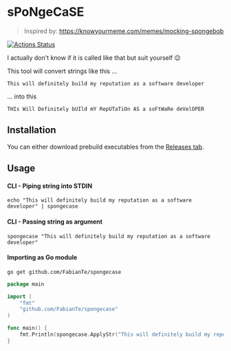 # sPoNgeCaSE

> Inspired by: https://knowyourmeme.com/memes/mocking-spongebob

[![Actions Status](https://github.com/FabianTe/spongecase/workflows/Go/badge.svg)](github.com/FabianTe/spongecase/actions)

I actually don't know if it is called like that but suit yourself 😉

This tool will convert strings like this ...

```text
This will definitely build my reputation as a software developer
```

... into this

```text
THIs Will Definitely bUIld mY RepUTaTiOn AS a soFtWaRe deVelOPER
```

## Installation

You can either download prebuild executables from the [Releases tab](https://github.com/FabianTe/spongecase/releases).

## Usage

#### CLI - Piping string into STDIN

```shell script
echo "This will definitely build my reputation as a software developer" | spongecase
```

#### CLI - Passing string as argument

```shell script
spongecase "This will definitely build my reputation as a software developer"
```

#### Importing as Go module

```shell script
go get github.com/FabianTe/spongecase
```

```go
package main

import (
	"fmt"
	"github.com/FabianTe/spongecase"
)

func main() {
	fmt.Println(spongecase.ApplyStr("This will definitely build my reputation as a software developer"))
}
```
